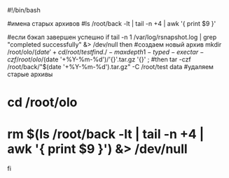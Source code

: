 #!/bin/bash

#имена старых архивов
#ls /root/back -lt | tail -n +4 | awk '{ print $9 }'

#если бэкап завершен успешно
if tail -n 1 /var/log/rsnapshot.log | grep "completed successfully" &> /dev/null
then    #создаем новый архив
        mkdir /root/olo/$(date '+%Y-%m-%d')
        cd /root/test
        find ./ -maxdepth 1 -type d -exec tar -czf /root/olo/$(date '+%Y-%m-%d')/'{}'.tar.gz '{}' \;
        #then tar -czf /root/back/"$(date '+%Y-%m-%d').tar.gz" -C /root/test data
        #удаляем старые архивы
#       cd /root/olo
#       rm $(ls /root/back -lt | tail -n +4 | awk '{ print $9 }') &> /dev/null
fi
